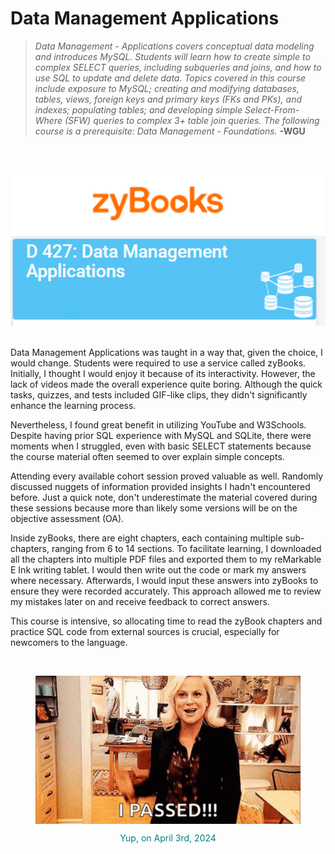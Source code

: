 # Data Management Applications

> *Data Management - Applications covers conceptual data modeling and introduces MySQL. Students will learn how to create simple to complex SELECT queries, including subqueries and joins, and how to use SQL to update and delete data. Topics covered in this course include exposure to MySQL; creating and modifying databases, tables, views, foreign keys and primary keys (FKs and PKs), and indexes; populating tables; and developing simple Select-From-Where (SFW) queries to complex 3+ table join queries. The following course is a prerequisite: Data Management - Foundations.*
> __-WGU__
<br>

<br>

![zyBooks' logo and course image](../../img/D427_Cover.jpg)
<br>
<br>

Data Management Applications was taught in a way that, given the choice, I would change. Students were required to use a service called zyBooks. Initially, I thought I would enjoy it because of its interactivity. However, the lack of videos made the overall experience quite boring. Although the quick tasks, quizzes, and tests included GIF-like clips, they didn't significantly enhance the learning process.

Nevertheless, I found great benefit in utilizing YouTube and W3Schools. Despite having prior SQL experience with MySQL and SQLite, there were moments when I struggled, even with basic SELECT statements because the course material often seemed to over explain simple concepts.

Attending every available cohort session proved valuable as well. Randomly discussed nuggets of information provided insights I hadn't encountered before. Just a quick note, don't underestimate the material covered during these sessions because more than likely some versions will be on the objective assessment (OA).

Inside zyBooks, there are eight chapters, each containing multiple sub-chapters, ranging from 6 to 14 sections. To facilitate learning, I downloaded all the chapters into multiple PDF files and exported them to my reMarkable E Ink writing tablet. I would then write out the code or mark my answers where necessary. Afterwards, I would input these answers into zyBooks to ensure they were recorded accurately. This approach allowed me to review my mistakes later on and receive feedback to correct answers.

This course is intensive, so allocating time to read the zyBook chapters and practice SQL code from external sources is crucial, especially for newcomers to the language.
<br>

<br>

<figure style="text-align: center; color: teal;">
  <p align="center">
    <img src="../../img/D427_Amy-Poehler.gif" alt="Amy Poehler Leslie Knope from Tenor.com" style="display: block; margin: 0 auto;">
  </p>
  <figcaption>
    <p align="center">Yup, on April 3rd, 2024</p>
  </figcaption>
</figure>
